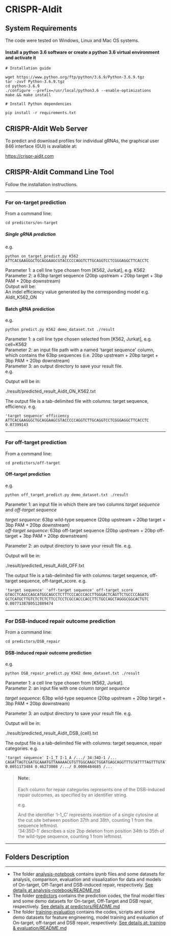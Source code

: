 # CRISPR-AIdit

## System Requirements 

The code were tested on Windows, Linux and Mac OS systems.

#### Install a python 3.6 software or create a python 3.6 virtual environment and activate it

```
# Installation guide

wget https://www.python.org/ftp/python/3.6.9/Python-3.6.9.tgz  
tar -zxvf Python-3.6.9.tgz  
cd python-3.6.9  
./configure --prefix=/usr/local/python3.6 --enable-optimizations
make && make install

# Install Python dependencies

pip install -r requirements.txt
```

## CRISPR-AIdit Web Server

To predict and download profiles for individual gRNAs,  the graphical user 846
interface (GUI) is available at:

https://crispr-aidit.com

## CRISPR-AIdit Command Line Tool

Follow the installation instructions.

***
### For on-target prediction

From a command line:

```
cd predictors/on-target
```

##### Single gRNA prediction

e.g.

```
python on_target_predict.py K562 ATTCACGAAGGGCTGCAGGAAGCGTACCCCCAGGTCTTGCAGGTCCTCGGGAGGCTTCACCTC
```

Parameter 1: a cell line type chosen from [K562, Jurkat], e.g. K562  
Parameter 2: a 63bp target sequence (20bp upstream + 20bp target + 3bp PAM + 20bp downstream)  
Output will be:  
An indel efficiency value generated by the corresponding model e.g. AIdit_K562_ON


#### Batch gRNA prediction

e.g.

```
python predict.py K562 demo_dataset.txt ./result
```

Parameter 1: a cell line type chosen selected from [K562, Jurkat], e.g. cell=K562  
Parameter 2: an input file path with a named 'target sequence' column, which contains the 63bp sequences (i.e. 20bp upstream + 20bp target + 3bp PAM + 20bp downstream)  
Parameter 3: an output directory to save your result file.   
e.g. 

Output will be in:  

./result/predicted_result_Aidit_ON_K562.txt  

The output file is a tab-delimited file with columns: target sequence, efficiency. e.g.  

```
'target sequence' efficiency
ATTCACGAAGGGCTGCAGGAAGCGTACCCCCAGGTCTTGCAGGTCCTCGGGAGGCTTCACCTC 0.07399143
```

***

### For off-target prediction

From a command line:

```
cd predictors/off-target
```

#### Off-target prediction

e.g.

```
python off_target_predict.py demo_dataset.txt ./result
```

Parameter 1: an input file in which there are two columns *target sequence* and *off-target sequence*   

*target sequence*: 63bp wild-type sequence (20bp upstream + 20bp target + 3bp PAM + 20bp downstream)  
*off-target sequence*: 63bp off-target sequence (20bp upstream + 20bp off-target + 3bp PAM + 20bp downstream)  

Parameter 2: an output directory to save your result file.
e.g.

Output will be in:

./result/predicted_result_Aidit_OFF.txt

The output file is a tab-delimited file with columns: target sequence, off-target sequence,	off-target_score. e.g.  

```
'target sequence' 'off-target sequence' off-target_score  
GTACCTCAGCCAGCATGGCAGCCTCTTTCCCACCCACCTTGGGACTCAGTTCTGCCCCAGATG	GCTCATGCTTGTCTCTCTCTTCCTCCTCGCCACCCACCTTCTGCCAGCTAGGGCGGCACTGTC	0.0077138780512889474
```

***

### For DSB-induced repair outcome prediction

From a command line:  

```
cd predictors/DSB_repair
```

#### DSB-induced repair outcome prediction

e.g. 

```
python DSB_repair_predict.py K562 demo_dataset.txt ./result
```

Parameter 1: a cell line type chosen from [K562, Jurkat].   
Parameter 2: an input file with one column *target sequence*   

*target sequence*: 63bp wild-type sequence (20bp upstream + 20bp target + 3bp PAM + 20bp downstream)  

Parameter 3: an output directory to save your result file.
e.g.

Output will be in: 

./result/predicted_result_Aidit_DSB_{cell}.txt  

The output file is a tab-delimited file with columns: target sequence, repair categories. e.g.  

```
'target sequence' I-1_T I-1_A /.../ 34:34D-1 /...
CAGATTAGTCGATGCAAATGTTAAAAACGTGTTGGCAAGCTGGATGAGCAGGTTTGTATTTTAGTTTGTATTACCGCCATGCATT 0.0051173484 0.46273008 /.../ 0.0006484685 /...  
```

> #### Note:  
> Each column for repair categories represents one of the DSB-induced repair outcomes, as specified by an identifier string.  
> 
> e.g.   
> 
>  And the identifier ‘I-1_C’ represents insertion of a single cytosine at the cut site between position 37th and 38th, counting 1 from the sequence leftmost.  
> ‘34:35D-1’ describes a size 2bp deletion from position 34th to 35th of the wild-type sequence, counting 1 from leftmost.   

***

## Folders Description

***

* The folder [analysis-notebook](analysis-notebook) contains ipynb files and some datasets for analysis, comparison, evaluation and visualization for data and models of On-target, Off-Target and DSB-induced repair, respectively. [See details at analysis-notebook/README.md](analysis-notebook/README.md) 
* The folder [predictors](predictors) contains the prediction codes, the final model files and some demo datasets for On-target, Off-Target and DSB repair, respectively. [See details at predictors/README.md](predictors/README.md)  
* The folder [training-evaluation](training-evaluation) contains the codes, scripts and some demo datasets for feature engineering, model training and evaluation of On-target, off-target and DSB repair, respectively. [See details at: training & evaluation/README.md](training-evaluation/README.md)
